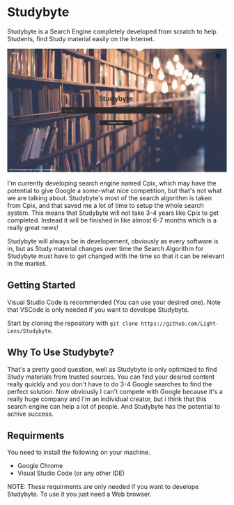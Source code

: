# Studybyte
Studybyte is a Search Engine completely developed from scratch to help Students, find Study material easily on the Internet.

![Studybyte's Homepage Screenshot](./res/Studybyte-Screenshot.png)

I'm currently developing search engine named Cpix, which may have the potential to give Google a some-what nice competition, but that's not what we are talking about. Studybyte's most of the search algorithm is taken from Cpix, and that saved me a lot of time to setup the whole search system. This means that Studybyte will not take 3-4 years like Cpix to get completed. Instead it will be finished in like almost 6-7 months which is a really great news!

Studybyte will always be in developement, obviously as every software is in, but as Study material changes over time the Search Algorithm for Studybyte must have to get changed with the time so that it can be relevant in the market.

## Getting Started
Visual Studio Code is recommended (You can use your desired one). Note that VSCode is only needed if you want to develope Studybyte.

Start by cloning the repository with `git clone https://github.com/Light-Lens/Studybyte`.

## Why To Use Studybyte?
That's a pretty good question, well as Studybyte is only optimized to find Study materials from trusted sources. You can find your desired content really quickly and you don't have to do 3-4 Google searches to find the perfect solution. Now obviously I can't compete with Google because it's a really huge company and i'm an individual creator, but i think that this search engine can help a lot of people. And Studybyte has the potential to achive success.

## Requirments
You need to install the following on your machine.
- Google Chrome
- Visual Studio Code (or any other IDE)

NOTE: These requirments are only needed if you want to develope Studybyte. To use it you just need a Web browser.
